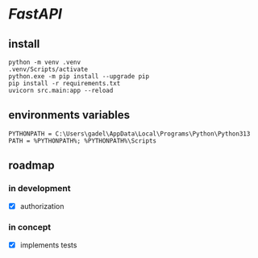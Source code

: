 # _FastAPI_

## install
```
python -m venv .venv
.venv/Scripts/activate
python.exe -m pip install --upgrade pip
pip install -r requirements.txt
uvicorn src.main:app --reload
```
## environments variables
```
PYTHONPATH = C:\Users\gadel\AppData\Local\Programs\Python\Python313
PATH = %PYTHONPATH%; %PYTHONPATH%\Scripts
```

## roadmap
### in development
- [x] authorization

### in concept
- [x] implements tests